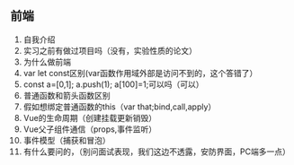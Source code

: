 ## 前端
1. 自我介绍
2. 实习之前有做过项目吗（没有，实验性质的论文）
3. 为什么做前端
4. var let const区别(var函数作用域外部是访问不到的，这个答错了）
5. const a=[0,1]; a.push(1); a[100]=1;可以吗（可以）
6. 普通函数和箭头函数区别
7. 假如想绑定普通函数的this（var that;bind,call,apply）
8. Vue的生命周期（创建挂载更新销毁）
9. Vue父子组件通信（props,事件监听）
10. 事件模型（捕获和冒泡）
11. 有什么要问的，（别问面试表现，我们这边不透露，安防界面，PC端多一点）
